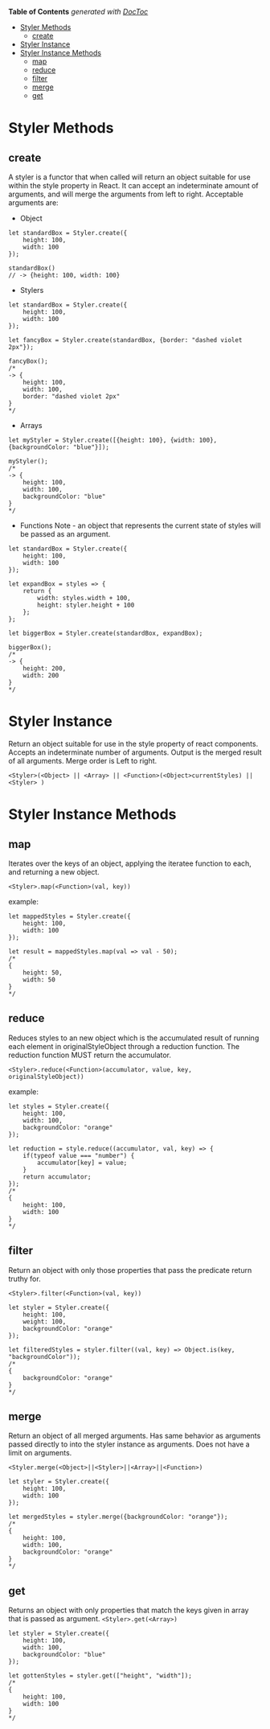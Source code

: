 <!-- START doctoc generated TOC please keep comment here to allow auto update -->
<!-- DON'T EDIT THIS SECTION, INSTEAD RE-RUN doctoc TO UPDATE -->
**Table of Contents**  *generated with [DocToc](http://doctoc.herokuapp.com/)*

- [Styler Methods](#styler-methods)
  - [create](#create)
- [Styler Instance](#styler-instance)
- [Styler Instance Methods](#styler-instance-methods)
  - [map](#map)
  - [reduce](#reduce)
  - [filter](#filter)
  - [merge](#merge)
  - [get](#get)

<!-- END doctoc generated TOC please keep comment here to allow auto update -->

# Styler Methods

## create

A styler is a functor that when called will return an object suitable for use within the style property in React. It can accept an indeterminate amount of arguments, and will merge the arguments from left to right. Acceptable arguments are: 

- Object
```
let standardBox = Styler.create({
    height: 100,
    width: 100
});

standardBox()
// -> {height: 100, width: 100}
```

- Stylers
```
let standardBox = Styler.create({
    height: 100,
    width: 100
});

let fancyBox = Styler.create(standardBox, {border: "dashed violet 2px"});

fancyBox();
/*
-> {
    height: 100,
    width: 100,
    border: "dashed violet 2px"
}
*/
```

- Arrays
```
let myStyler = Styler.create([{height: 100}, {width: 100}, {backgroundColor: "blue"}]);

myStyler();
/*
-> {
    height: 100,
    width: 100,
    backgroundColor: "blue"
}
*/
```

- Functions
Note - an object that represents the current state of styles will be passed as an argument.
```
let standardBox = Styler.create({
    height: 100,
    width: 100
});

let expandBox = styles => {
    return {
        width: styles.width + 100,
        height: styler.height + 100
    };
};

let biggerBox = Styler.create(standardBox, expandBox);

biggerBox();
/*
-> {
    height: 200,
    width: 200
}
*/
```

# Styler Instance
Return an object suitable for use in the style property of react components. Accepts an indeterminate number of arguments. Output is the merged result of all arguments. Merge order is Left to right. 

`<Styler>(<Object> || <Array> || <Function>(<Object>currentStyles) || <Styler> )`


# Styler Instance Methods

## map
Iterates over the keys of an object, applying the iteratee function to each, and returning a new object.

`<Styler>.map(<Function>(val, key))`

example: 
```
let mappedStyles = Styler.create({
    height: 100,
    width: 100
});

let result = mappedStyles.map(val => val - 50);
/*
{
    height: 50,
    width: 50
}
*/
```


## reduce
Reduces styles to an new object which is the accumulated result of running each element in originalStyleObject through a reduction function. The reduction function MUST return the accumulator.

`<Styler>.reduce(<Function>(accumulator, value, key, originalStyleObject))`

example:
```
let styles = Styler.create({
    height: 100,
    width: 100,
    backgroundColor: "orange"
});

let reduction = style.reduce((accumulator, val, key) => {
    if(typeof value === "number") {
        accumulator[key] = value;
    }
    return accumulator;
});
/*
{
    height: 100,
    width: 100
}
*/
```

## filter
Return an object with only those properties that pass the predicate return truthy for.

`<Styler>.filter(<Function>(val, key))`

```
let styler = Styler.create({
    height: 100,
    weight: 100,
    backgroundColor: "orange"
});

let filteredStyles = styler.filter((val, key) => Object.is(key, "backgroundColor"));
/*
{
    backgroundColor: "orange"    
}
*/
```

## merge
Return an object of all merged arguments. Has same behavior as arguments passed directly to into the styler instance as arguments.
Does not have a limit on arguments.

`<Styler.merge(<Object>||<Styler>||<Array>||<Function>)`

```
let styler = Styler.create({
    height: 100, 
    width: 100
});

let mergedStyles = styler.merge({backgroundColor: "orange"});
/*
{
    height: 100,
    width: 100,
    backgroundColor: "orange"
}
*/
```
## get
Returns an object with only properties that match the keys given in array that is passed as argument.
`<Styler>.get(<Array>)`

```
let styler = Styler.create({
    height: 100,
    width: 100,
    backgroundColor: "blue"
});

let gottenStyles = styler.get(["height", "width"]);
/*
{
    height: 100,
    width: 100
}
*/
